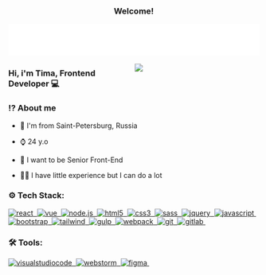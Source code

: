 <h3 align="center">
	Welcome!
	
</h3>
<p align="center">
	<img src="/assets/img/title.svg">
</p>

<img align="right" src="/assets/img/programmer.gif" width="250"/>

### Hi, i'm Tima, Frontend Developer 💻 

### ⁉️ About me 

- 🚩 I'm from Saint-Petersburg, Russia

- ⌚ 24 y.o

- 🚀 I want to be Senior Front-End

- 👨‍💻 I have little experience but I can do a lot


### ⚙️ Tech Stack:


<p>

<a href="#">
 <img alt="react" src="https://img.shields.io/badge/react(learning)-FF0000.svg?&style=for-the-badge&logo=react&logoColor=fff&logoWidth=20&labelColor=D00B0B" />&nbsp;
</a>
 <a href="#">
<img alt="vue" src="https://img.shields.io/badge/vue(learning)-FF0000.svg?&style=for-the-badge&logo=vuedotjs&logoColor=fff&logoWidth=20&labelColor=D00B0B" />&nbsp;
</a>
<a href="#">
<img alt="node.js" src="https://img.shields.io/badge/node.js(learning)-FF0000.svg?&style=for-the-badge&logo=node.js&logoColor=fff&logoWidth=20&labelColor=D00B0B" />&nbsp;
</a>
<a href="#">
<img alt="html5" src="https://img.shields.io/badge/html-FF0000.svg?&style=for-the-badge&logo=html5&logoColor=fff&logoWidth=20&labelColor=D00B0B" />&nbsp;
</a>
<a href="#">
<img alt="css3" src="https://img.shields.io/badge/css-FF0000.svg?&style=for-the-badge&logo=css3&logoColor=fff&logoWidth=20&labelColor=D00B0B" />&nbsp;
</a>
<a href="#">
<img alt="sass" src="https://img.shields.io/badge/sass-FF0000.svg?&style=for-the-badge&logo=sass&logoColor=fff&logoWidth=20&labelColor=D00B0B" />&nbsp;
</a>
<a href="#">
<img alt="jquery" src="https://img.shields.io/badge/jquery-FF0000.svg?&style=for-the-badge&logo=jquery&logoColor=fff&logoWidth=20&labelColor=D00B0B" />&nbsp;
</a>
<a href="#">
<img alt="javascript" src="https://img.shields.io/badge/javascript-FF0000.svg?&style=for-the-badge&logo=javascript&logoColor=fff&logoWidth=20&labelColor=D00B0B" />&nbsp;
</a>
<a href="#">
<img alt="bootstrap" src="https://img.shields.io/badge/bootstrap-FF0000.svg?&style=for-the-badge&logo=bootstrap&logoColor=fff&logoWidth=20&labelColor=D00B0B" />&nbsp;
</a>
<a href="#">
<img alt="tailwind" src="https://img.shields.io/badge/tailwind-FF0000.svg?&style=for-the-badge&logo=tailwindcss&logoColor=fff&logoWidth=20&labelColor=D00B0B" />&nbsp;
</a>
<a href="#">
<img alt="gulp" src="https://img.shields.io/badge/gulp-FF0000.svg?&style=for-the-badge&logo=gulp&logoColor=fff&logoWidth=20&labelColor=D00B0B" />&nbsp;
</a>
<a href="#">
<img alt="webpack" src="https://img.shields.io/badge/webpack-FF0000.svg?&style=for-the-badge&logo=webpack&logoColor=fff&logoWidth=20&labelColor=D00B0B" />&nbsp;
</a>
<a href="#">
<img alt="git" src="https://img.shields.io/badge/git-FF0000.svg?&style=for-the-badge&logo=git&logoColor=fff&logoWidth=20&labelColor=D00B0B" />&nbsp;
</a>
<a href="#">
<img alt="gitlab" src="https://img.shields.io/badge/gitlab-FF0000.svg?&style=for-the-badge&logo=gitlab&logoColor=fff&logoWidth=20&labelColor=D00B0B" />&nbsp;
</a>
</p>

### 🛠️ Tools:

<p>
<a href="#">
<img alt="visualstudiocode" src="https://img.shields.io/badge/visualstudiocode-7B6CDA.svg?&style=for-the-badge&logo=visualstudiocode&logoColor=fff&logoWidth=20&labelColor=6456B7" />&nbsp;
</a>
<a href="#">
<img alt="webstorm" src="https://img.shields.io/badge/webstorm-7B6CDA.svg?&style=for-the-badge&logo=webstorm&logoColor=fff&logoWidth=20&labelColor=6456B7" />&nbsp;
</a>
<a href="#">
<img alt="figma" src="https://img.shields.io/badge/figma-7B6CDA.svg?&style=for-the-badge&logo=figma&logoColor=fff&logoWidth=20&labelColor=6456B7" />&nbsp;
</a>
</p>
<!--
**Tima-Omega/Tima-Omega** is a ✨ _special_ ✨ repository because its `README.md` (this file) appears on your GitHub profile.

Here are some ideas to get you started:

- 🔭 I’m currently working on ...
- 🌱 I’m currently learning ...
- 👯 I’m looking to collaborate on ...
- 🤔 I’m looking for help with ...
- 💬 Ask me about ...
- 📫 How to reach me: ...
- 😄 Pronouns: ...
- ⚡ Fun fact: ...
-->
